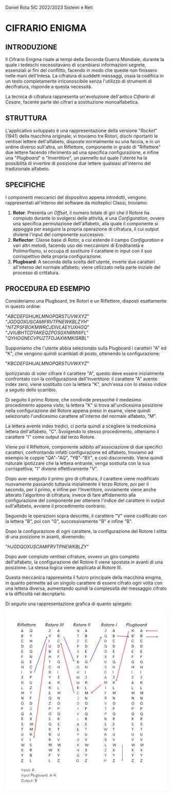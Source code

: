 Daniel Rota 5IC 2022/2023 Sistemi e Reti

<h1>CIFRARIO ENIGMA </h1>

<h2> INTRODUZIONE </h2>

Il Cifrario Enigma risale ai tempi della Seconda Guerra Mondiale, durante la quale i tedeschi necessitavano di scambiarsi informazioni segrete, essenziali ai fini del conflitto, facendo in modo che queste non finissero nelle mani dell'Intesa. La cifratura di suddetti messaggi, ossia la codifica in un testo completamente irriconoscibile senza l'utilizzo di strumenti di decifratura, risponde a questa necessità.

La tecnica di cifratura rappresenta un'evoluzione dell'antico <i>Cifrario di Cesare</i>, facente parte dei cifrari a sostituzione monoalfabetica.

<h2> STRUTTURA </h2>

L'applicativo sviluppato è una rappresentazione della versione "<i>Rocket</i>" (1941) della macchina originale; vi troviamo tre Rotori, dischi riportanti le ventisei lettere dell'alfabeto, disposte normalmente su una faccia, e in un ordine diverso sull'altra, un Riflettore, componente in grado di "Riflettere" due lettere facendo riferimento ad una specifica configurazione, e infine una "<i>Plugboard</i>" o "<i>Invertitore</i>", un pannello sul quale l'utente ha la possibilità di invertire di posizione due lettere qualsiasi  all'interno del tradizionale alfabeto.

<h2> SPECIFICHE </h2>

I componenti meccanici del dispositivo appena introdotti, vengono rappresentati all'interno del software da molteplici Classi, troviamo: 

1. **Rotor**: Presenta un <i>Offset</i>, il numero totale di giri che il Rotore ha compiuto durante lo svolgersi delle attività, e una <i>Configuration</i>, ovvero una specifica permutazione dell'alfabeto, alla quale il componente si appoggia per eseguire la propria operazione di cifratura, il cui output diviene l'input del componente successivo.
2. **Reflector**: Classe base di Rotor, a cui estende il campo <i>Configuration</i> e vari altri metodi, facendo uso dei meccanismi di Ereditarietà e Polimorfismo, si occupa di sostituire il carattere in input con il suo corrispettivo della propria configurazione.
3. **Plugboard**: A seconda della scelta dell'utente, inverte due caratteri all'interno del normale alfabeto; viene utilizzato nella parte iniziale del processo di crittatura.

<h2> PROCEDURA ED ESEMPIO </h2>

Consideriamo una Plugboard, tre Rotori e un Riflettore, disposti esattamente in questo ordine: <br>

"<i>ABCDEFGHIJKLMNOPQRSTUVWXYZ</i>" <br>
"<i>JGDQOXUSCAMIFRVTPNEWKBLZYH</i>" <br>
"<i>NTZPSFBOKMWRCJDIVLAEYUXHGQ</i>" <br>
"<i>JVIUBHTCDYAKEQZPOSGXNRMWFL</i>" <br> 
"<i>QYHOGNECVPUZTFDJAXWMKISRBL</i>"

Supponiamo che l'utente abbia selezionato sulla Plugboard i caratteri "A" ed "K", che vengono quindi scambiati di posto, ottenendo la configurazione: <br>

"<i>KBCDEFGHIJALMNOPQRSTUVWXYZ</i>"

Ipotizzando di voler cifrare il carattere "A", questo deve essere inizialmente confrontato con la configurazione dell'Invertitore: il carattere "A" avente index zero, viene sostituito con la lettera "K", anch'essa con lo stesso indice a seguito dello scambio.

Di seguito il primo Rotore, che condivide pressoché il medesimo procedimento appena visto; la lettera "K" si trova all'undicesima posizione nella configurazione del Rotore appena preso in esame, viene quindi selezionato l'undicesimo carattere all'interno del normale alfabeto, "M".

La lettera avente index tredici, ci porta quindi a scegliere la tredicesima lettera dell'alfabeto, "C". Svolgendo lo stesso procedimento, otteniamo il carattere "I" come output dal terzo Rotore.

Viene poi il Riflettore, componente adibito all'associazione di due specifici caratteri, confrontando infatti configurazione ed alfabeto, troviamo ad esempio le coppie "QA"-"AQ", "YB"-"BY", e così discorrendo. Viene quindi naturale ipotizzare che la lettera entrante, venga sostiuita con la sua corrispettiva; "I" diviene effettivamente "V".

Dopo aver eseguito il primo giro di cifratura, il carattere viene modificato nuovamente passando tuttavia inizialmente il terzo Rotore, poi per il secondo, per il primo, e infine per l'Invertitore, ovviamente viene anche alterato l'algoritmo di cifratura; invece di fare affidamento alla configurazione del componente per ottenere l'indice del carattere in output sull'alfabeto, avviene il procedimento contrario.

Seguendo le operazioni sopra descritte, il carattere "V" viene codificato con la lettera "B", poi con "G", successivamente "B" e infine "B".

Dopo la configurazione di ogni carattere, la configurazione del Rotore I slitta di una posizione in avanti, divenendo: <br>

"<i>HJGDQOXUSCAMIFRVTPNEWKBLZY</i>" <br>

Dopo aver compiuto ventisei cifrature, ovvero un giro completo dell'alfabeto, la configurazione del Rotore II viene spostata in avanti di una posizione. La stessa logica viene applicata al Rotore III.

Questa meccanica rappresenta il fulcro principale della macchina enigma, in quanto permette ad un singolo carattere di essere cifrato ogni volta con una lettera diversa, aumentando quindi la complessità del messaggio cifrato e la difficoltà nel decriptarlo.

Di seguito una rappresentazione grafica di quanto spiegato:

![Image](CifrarioEnigma/images/example.png)


